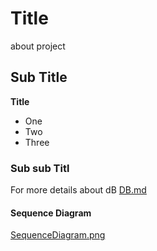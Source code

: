 # Title 
about project 

## Sub Title

**Title**
- One 
- Two 
- Three

### Sub sub Titl 

For more details about dB
[DB.md](./Docs/DB.md)

#### Sequence Diagram 
[SequenceDiagram.png](./images/SequenceDiagram.png)